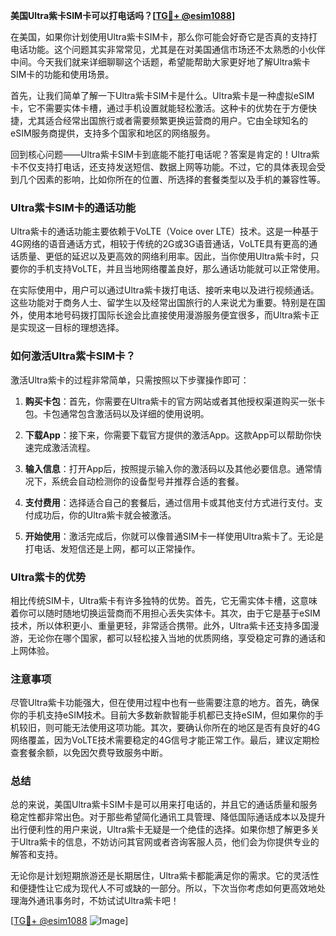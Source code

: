 **美国Ultra紫卡SIM卡可以打电话吗？[[TG💪+ @esim1088](https://t.me/s/esim1088)]**

在美国，如果你计划使用Ultra紫卡SIM卡，那么你可能会好奇它是否真的支持打电话功能。这个问题其实非常常见，尤其是在对美国通信市场还不太熟悉的小伙伴中间。今天我们就来详细聊聊这个话题，希望能帮助大家更好地了解Ultra紫卡SIM卡的功能和使用场景。

首先，让我们简单了解一下Ultra紫卡SIM卡是什么。Ultra紫卡是一种虚拟eSIM卡，它不需要实体卡槽，通过手机设置就能轻松激活。这种卡的优势在于方便快捷，尤其适合经常出国旅行或者需要频繁更换运营商的用户。它由全球知名的eSIM服务商提供，支持多个国家和地区的网络服务。

回到核心问题——Ultra紫卡SIM卡到底能不能打电话呢？答案是肯定的！Ultra紫卡不仅支持打电话，还支持发送短信、数据上网等功能。不过，它的具体表现会受到几个因素的影响，比如你所在的位置、所选择的套餐类型以及手机的兼容性等。

### Ultra紫卡SIM卡的通话功能

Ultra紫卡的通话功能主要依赖于VoLTE（Voice over LTE）技术。这是一种基于4G网络的语音通话方式，相较于传统的2G或3G语音通话，VoLTE具有更高的通话质量、更低的延迟以及更高效的网络利用率。因此，当你使用Ultra紫卡时，只要你的手机支持VoLTE，并且当地网络覆盖良好，那么通话功能就可以正常使用。

在实际使用中，用户可以通过Ultra紫卡拨打电话、接听来电以及进行视频通话。这些功能对于商务人士、留学生以及经常出国旅行的人来说尤为重要。特别是在国外，使用本地号码拨打国际长途会比直接使用漫游服务便宜很多，而Ultra紫卡正是实现这一目标的理想选择。

### 如何激活Ultra紫卡SIM卡？

激活Ultra紫卡的过程非常简单，只需按照以下步骤操作即可：

1. **购买卡包**：首先，你需要在Ultra紫卡的官方网站或者其他授权渠道购买一张卡包。卡包通常包含激活码以及详细的使用说明。
   
2. **下载App**：接下来，你需要下载官方提供的激活App。这款App可以帮助你快速完成激活流程。

3. **输入信息**：打开App后，按照提示输入你的激活码以及其他必要信息。通常情况下，系统会自动检测你的设备型号并推荐合适的套餐。

4. **支付费用**：选择适合自己的套餐后，通过信用卡或其他支付方式进行支付。支付成功后，你的Ultra紫卡就会被激活。

5. **开始使用**：激活完成后，你就可以像普通SIM卡一样使用Ultra紫卡了。无论是打电话、发短信还是上网，都可以正常操作。

### Ultra紫卡的优势

相比传统SIM卡，Ultra紫卡有许多独特的优势。首先，它无需实体卡槽，这意味着你可以随时随地切换运营商而不用担心丢失实体卡。其次，由于它是基于eSIM技术，所以体积更小、重量更轻，非常适合携带。此外，Ultra紫卡还支持多国漫游，无论你在哪个国家，都可以轻松接入当地的优质网络，享受稳定可靠的通话和上网体验。

### 注意事项

尽管Ultra紫卡功能强大，但在使用过程中也有一些需要注意的地方。首先，确保你的手机支持eSIM技术。目前大多数新款智能手机都已支持eSIM，但如果你的手机较旧，则可能无法使用这项功能。其次，要确认你所在的地区是否有良好的4G网络覆盖，因为VoLTE技术需要稳定的4G信号才能正常工作。最后，建议定期检查套餐余额，以免因欠费导致服务中断。

### 总结

总的来说，美国Ultra紫卡SIM卡是可以用来打电话的，并且它的通话质量和服务稳定性都非常出色。对于那些希望简化通讯工具管理、降低国际通话成本以及提升出行便利性的用户来说，Ultra紫卡无疑是一个绝佳的选择。如果你想了解更多关于Ultra紫卡的信息，不妨访问其官网或者咨询客服人员，他们会为你提供专业的解答和支持。

无论你是计划短期旅游还是长期居住，Ultra紫卡都能满足你的需求。它的灵活性和便捷性让它成为现代人不可或缺的一部分。所以，下次当你考虑如何更高效地处理海外通讯事务时，不妨试试Ultra紫卡吧！

[[TG💪+ @esim1088](https://t.me/s/esim1088) ![Image](https://i.postimg.cc/4NQfJmqS/Snipaste-2025-05-13-00-14-12.png)]